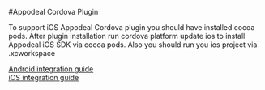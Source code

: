 #Appodeal Cordova Plugin

To support iOS Appodeal Cordova plugin you should have installed cocoa pods.
After plugin installation run cordova platform update ios to install Appodeal iOS SDK via cocoa pods.
Also you should run you ios project via .xcworkspace 

[Android integration guide](http://www.appodeal.com/sdk/documentation?framework=9&full=1&platform=1) </br>
[iOS integration guide](http://www.appodeal.com/sdk/documentation?framework=9&full=1&platform=2)
